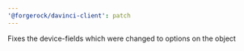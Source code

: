 ```yaml
---
'@forgerock/davinci-client': patch
---
```


Fixes the device-fields which were changed to options on the object
